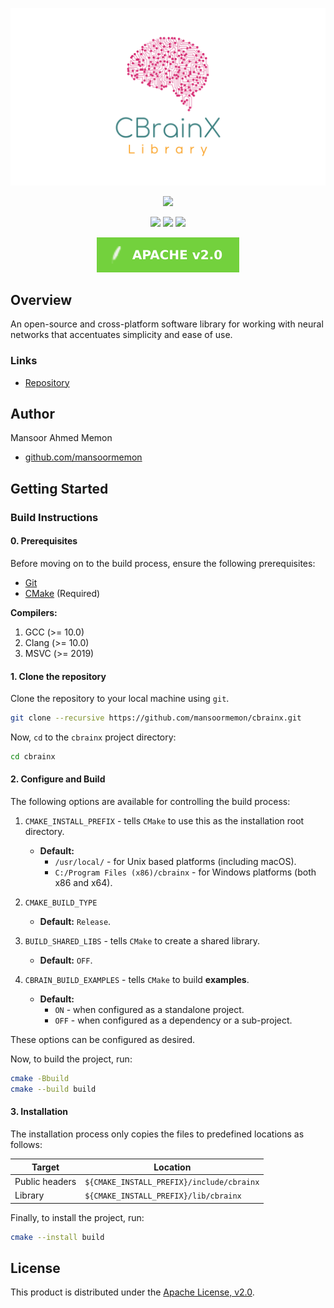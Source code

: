 ![Cover](res/img/cover.png)

<p align="center">
  <img src="https://readme-typing-svg.herokuapp.com?size=24&color=d11060&center=true&vCenter=true&width=640&height=24&lines=An+easy+to+use+library+for+neural+networks!;Provides+a+plethora+of+handy+functionality!">
</p>

<p align="center">
   <img src="https://img.shields.io/badge/Windows-0078D6?style=for-the-badge&logo=windows&logoColor=F0F0F0">

   <img src="https://img.shields.io/badge/Linux-FCC624?style=for-the-badge&logo=linux&logoColor=0A0A0A">

   <img src="https://img.shields.io/badge/mac%20os-000000?style=for-the-badge&logo=macos&logoColor=F0F0F0">
</p>

<p align="center">
   <a href="LICENSE.txt">
      <img alt="GitHub license" src=".github/BADGES/license.svg">
   </a>
</p>

## Overview

An open-source and cross-platform software library for working with neural networks that accentuates simplicity
and ease of use.

### Links

- [Repository](https://github.com/mansoormemon/cbrainx)

## Author

Mansoor Ahmed Memon

- [github.com/mansoormemon](https://github.com/mansoormemon)

## Getting Started

### Build Instructions

#### 0. Prerequisites

Before moving on to the build process, ensure the following prerequisites:

- [Git](https://git-scm.com/)
- [CMake](https://cmake.org/) (Required)

**Compilers:**

1. GCC (>= 10.0)
2. Clang (>= 10.0)
3. MSVC (>= 2019)

#### 1. Clone the repository

Clone the repository to your local machine using `git`.

```bash
git clone --recursive https://github.com/mansoormemon/cbrainx.git
```

Now, `cd` to the `cbrainx` project directory:

```bash
cd cbrainx
```

#### 2. Configure and Build

The following options are available for controlling the build process:

1. `CMAKE_INSTALL_PREFIX` - tells `CMake` to use this as the installation root directory.
    - **Default:**
        - `/usr/local/` - for Unix based platforms (including macOS).
        - `C:/Program Files (x86)/cbrainx` - for Windows platforms (both x86 and x64).

2. `CMAKE_BUILD_TYPE`
    - **Default:** `Release`.

3. `BUILD_SHARED_LIBS` - tells `CMake` to create a shared library.
    - **Default:** `OFF`.

4. `CBRAIN_BUILD_EXAMPLES` - tells `CMake` to build **examples**.
    - **Default:**
        - `ON` - when configured as a standalone project.
        - `OFF` - when configured as a dependency or a sub-project.

These options can be configured as desired.

Now, to build the project, run:

```bash
cmake -Bbuild
cmake --build build
```

#### 3. Installation

The installation process only copies the files to predefined locations as follows:

| Target         | Location                                  |
| -------------- | ----------------------------------------- |
| Public headers | `${CMAKE_INSTALL_PREFIX}/include/cbrainx` |
| Library        | `${CMAKE_INSTALL_PREFIX}/lib/cbrainx`     |

Finally, to install the project, run:

```bash
cmake --install build
```

## License

This product is distributed under the [Apache License, v2.0](https://www.apache.org/licenses/LICENSE-2.0).
